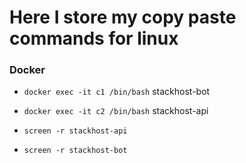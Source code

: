 # Here I store my copy paste commands for linux

### Docker
- `docker exec -it c1 /bin/bash` stackhost-bot
- `docker exec -it c2 /bin/bash` stackhost-api

- `screen -r stackhost-api`
- `screen -r stackhost-bot`

